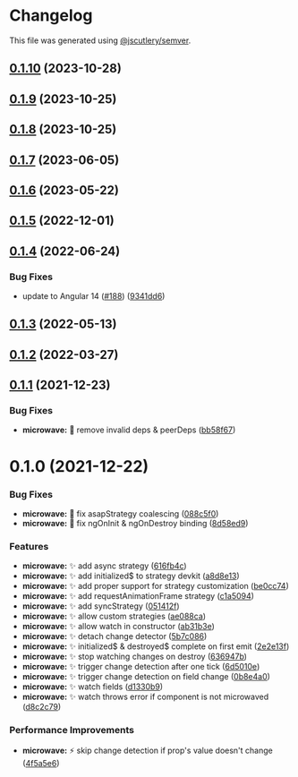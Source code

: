 # Changelog

This file was generated using [@jscutlery/semver](https://github.com/jscutlery/semver).

## [0.1.10](https://github.com/jscutlery/devkit/compare/microwave-0.1.9...microwave-0.1.10) (2023-10-28)



## [0.1.9](https://github.com/jscutlery/devkit/compare/microwave-0.1.8...microwave-0.1.9) (2023-10-25)



## [0.1.8](https://github.com/jscutlery/devkit/compare/microwave-0.1.7...microwave-0.1.8) (2023-10-25)



## [0.1.7](https://github.com/jscutlery/devkit/compare/microwave-0.1.6...microwave-0.1.7) (2023-06-05)



## [0.1.6](https://github.com/jscutlery/devkit/compare/microwave-0.1.5...microwave-0.1.6) (2023-05-22)



## [0.1.5](https://github.com/jscutlery/devkit/compare/microwave-0.1.4...microwave-0.1.5) (2022-12-01)



## [0.1.4](https://github.com/jscutlery/devkit/compare/microwave-0.1.3...microwave-0.1.4) (2022-06-24)


### Bug Fixes

* update to Angular 14 ([#188](https://github.com/jscutlery/devkit/issues/188)) ([9341dd6](https://github.com/jscutlery/devkit/commit/9341dd6df516d1c8e6995c8be3ba1589a6effcd5))



## [0.1.3](https://github.com/jscutlery/devkit/compare/microwave-0.1.2...microwave-0.1.3) (2022-05-13)



## [0.1.2](https://github.com/jscutlery/devkit/compare/microwave-0.1.1...microwave-0.1.2) (2022-03-27)



## [0.1.1](https://github.com/jscutlery/devkit/compare/microwave-0.1.0...microwave-0.1.1) (2021-12-23)


### Bug Fixes

* **microwave:** 🐞 remove invalid deps & peerDeps ([bb58f67](https://github.com/jscutlery/devkit/commit/bb58f67cce541d5a52662ba83ad4eb74eeb7b4ad))



# 0.1.0 (2021-12-22)


### Bug Fixes

* **microwave:** 🐞 fix asapStrategy coalescing ([088c5f0](https://github.com/jscutlery/devkit/commit/088c5f0caa06a314fcf4a753d802b9c6f55a7467))
* **microwave:** 🐞 fix ngOnInit & ngOnDestroy binding ([8d58ed9](https://github.com/jscutlery/devkit/commit/8d58ed95895a03e6e019f24971bb9a9e27a2c896))


### Features

* **microwave:** ✨ add async strategy ([616fb4c](https://github.com/jscutlery/devkit/commit/616fb4c004a8b773d9ff415a6494f6a671763b7d))
* **microwave:** ✨ add initialized$ to strategy devkit ([a8d8e13](https://github.com/jscutlery/devkit/commit/a8d8e133bc8b822b18aa8935c25d2aa77a8c78b1))
* **microwave:** ✨ add proper support for strategy customization ([be0cc74](https://github.com/jscutlery/devkit/commit/be0cc74a077422da30800a08668381c2cabdaed6))
* **microwave:** ✨ add requestAnimationFrame strategy ([c1a5094](https://github.com/jscutlery/devkit/commit/c1a5094234baad6a52afe98ec0312b3217388843))
* **microwave:** ✨ add syncStrategy ([051412f](https://github.com/jscutlery/devkit/commit/051412f936f3244c747e5350539601f78a4570ba))
* **microwave:** ✨ allow custom strategies ([ae088ca](https://github.com/jscutlery/devkit/commit/ae088ca424a1cf0ecc4c9dbde95ce8ce68753aa9))
* **microwave:** ✨ allow watch in constructor ([ab31b3e](https://github.com/jscutlery/devkit/commit/ab31b3efb7a83ba6545c729ad707ba447a9cd773))
* **microwave:** ✨ detach change detector ([5b7c086](https://github.com/jscutlery/devkit/commit/5b7c086cbb697f406e8ce7d5645ba01e6cef4f66))
* **microwave:** ✨ initialized$ & destroyed$ complete on first emit ([2e2e13f](https://github.com/jscutlery/devkit/commit/2e2e13f9f455db57b563c39df788ef90dafc67b2))
* **microwave:** ✨ stop watching changes on destroy ([636947b](https://github.com/jscutlery/devkit/commit/636947bd99eb7f2acd75ce2d143ada2109929a29))
* **microwave:** ✨ trigger change detection after one tick ([6d5010e](https://github.com/jscutlery/devkit/commit/6d5010edf1ff369d2bd407a69c41c14998d0fe9d))
* **microwave:** ✨ trigger change detection on field change ([0b8e4a0](https://github.com/jscutlery/devkit/commit/0b8e4a0c23bd864c37aa7460424acb37e97c31a7))
* **microwave:** ✨ watch fields ([d1330b9](https://github.com/jscutlery/devkit/commit/d1330b904fe1453bb2cbaa7be799447e14791653))
* **microwave:** ✨ watch throws error if component is not microwaved ([d8c2c79](https://github.com/jscutlery/devkit/commit/d8c2c795d2ff350b85728b5ba5fd53342e65f2f0))


### Performance Improvements

* **microwave:** ⚡️ skip change detection if prop's value doesn't change ([4f5a5e6](https://github.com/jscutlery/devkit/commit/4f5a5e69e27767e32296b6a58c81cb66020a3d20))
